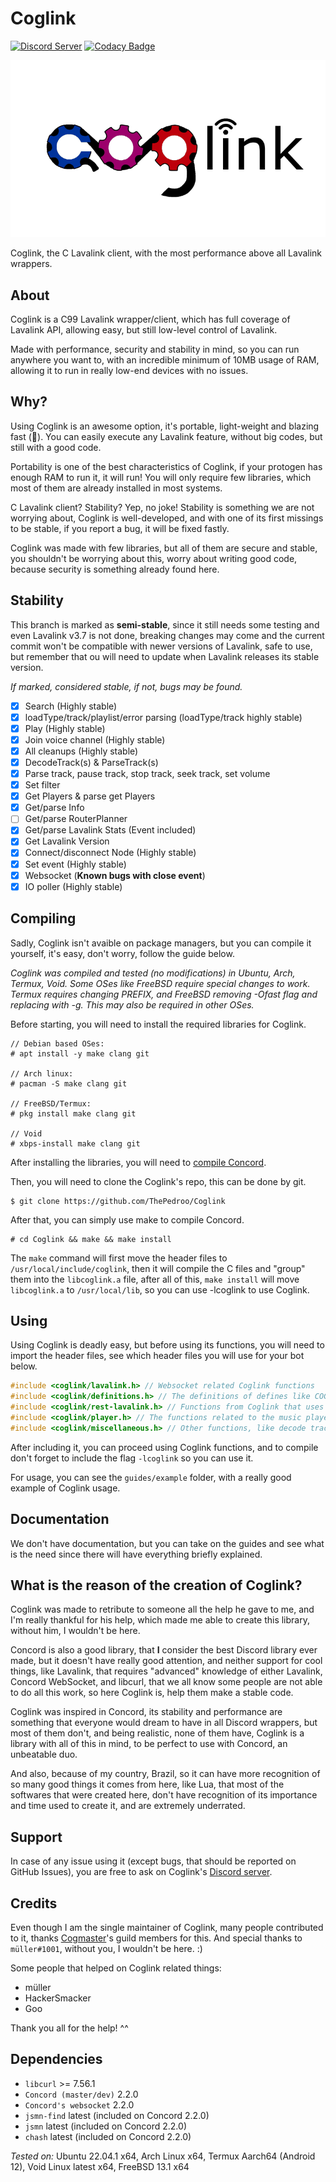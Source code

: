# Coglink

[![Discord Server](https://img.shields.io/discord/1036045973039890522?color=5865F2&logo=discord&logoColor=white)](https://discord.gg/YcaK3puy49) [![Codacy Badge](https://app.codacy.com/project/badge/Grade/acbabb99b4354f5ab182e511dd35aee4)](https://www.codacy.com/gh/ThePedroo/Coglink/dashboard?utm_source=github.com&amp;utm_medium=referral&amp;utm_content=ThePedroo/Coglink&amp;utm_campaign=Badge_Grade)

![Coglink logo](guides/images//CoglinkLogo.png "Coglink logo")

Coglink, the C Lavalink client, with the most performance above all Lavalink wrappers.

## About

Coglink is a C99 Lavalink wrapper/client, which has full coverage of Lavalink API, allowing easy, but still low-level control of Lavalink.

Made with performance, security and stability in mind, so you can run anywhere you want to, with an incredible minimum of 10MB usage of RAM, allowing it to run in really low-end devices with no issues.

## Why?

Using Coglink is an awesome option, it's portable, light-weight and blazing fast (:rocket:). You can easily execute any Lavalink feature, without big codes, but still with a good code.

Portability is one of the best characteristics of Coglink, if your protogen has enough RAM to run it, it will run! You will only require few libraries, which most of them are already installed in most systems.

C Lavalink client? Stability? Yep, no joke! Stability is something we are not worrying about, Coglink is well-developed, and with one of its first missings to be stable, if you report a bug, it will be fixed fastly.

Coglink was made with few libraries, but all of them are secure and stable, you shouldn't be worrying about this, worry about writing good code, because security is something already found here.

## Stability

This branch is marked as **semi-stable**, since it still needs some testing and even Lavalink v3.7 is not done, breaking changes may come and the current commit won't be compatible with newer versions of Lavalink, safe to use, but remember that ou will need to update when Lavalink releases its stable version.

*If marked, considered stable, if not, bugs may be found.*

- [x] Search (Highly stable)
- [x] loadType/track/playlist/error parsing (loadType/track highly stable)
- [x] Play (Highly stable)
- [x] Join voice channel (Highly stable)
- [x] All cleanups (Highly stable)
- [x] DecodeTrack(s) & ParseTrack(s)
- [x] Parse track, pause track, stop track, seek track, set volume
- [x] Set filter
- [x] Get Players & parse get Players
- [x] Get/parse Info
- [ ] Get/parse RouterPlanner
- [x] Get/parse Lavalink Stats (Event included)
- [x] Get Lavalink Version
- [x] Connect/disconnect Node (Highly stable)
- [x] Set event (Highly stable)
- [x] Websocket (**Known bugs with close event**)
- [x] IO poller (Highly stable)

## Compiling

Sadly, Coglink isn't avaible on package managers, but you can compile it yourself, it's easy, don't worry, follow the guide below.

*Coglink was compiled and tested (no modifications) in Ubuntu, Arch, Termux, Void. Some OSes like FreeBSD require special changes to work. Termux requires changing PREFIX, and FreeBSD removing -Ofast flag and replacing with -g. This may also be required in other OSes.*

Before starting, you will need to install the required libraries for Coglink.

```console
// Debian based OSes:
# apt install -y make clang git

// Arch linux:
# pacman -S make clang git

// FreeBSD/Termux:
# pkg install make clang git

// Void
# xbps-install make clang git
```

After installing the libraries, you will need to [compile Concord](https://github.com/Cogmasters/concord).

Then, you will need to clone the Coglink's repo, this can be done by git.

```console
$ git clone https://github.com/ThePedroo/Coglink
```

After that, you can simply use make to compile Concord.

```console
# cd Coglink && make && make install
```

The `make` command will first move the header files to `/usr/local/include/coglink`, then it will compile the C files and "group" them into the `libcoglink.a` file, after all of this, `make install` will move `libcoglink.a` to `/usr/local/lib`, so you can use -lcoglink to use Coglink.

## Using

Using Coglink is deadly easy, but before using its functions, you will need to import the header files, see which header files you will use for your bot below.

```c
#include <coglink/lavalink.h> // Websocket related Coglink functions
#include <coglink/definitions.h> // The definitions of defines like COGLINK_SUCCESS
#include <coglink/rest-lavalink.h> // Functions from Coglink that uses Lavalink rest API
#include <coglink/player.h> // The functions related to the music player
#include <coglink/miscellaneous.h> // Other functions, like decode track, get router planner and etc
```

After including it, you can proceed using Coglink functions, and to compile don't forget to include the flag `-lcoglink` so you can use it.

For usage, you can see the `guides/example` folder, with a really good example of Coglink usage.

## Documentation

We don't have documentation, but you can take on the guides and see what is the need since there will have everything briefly explained.

## What is the reason of the creation of Coglink?

Coglink was made to retribute to someone all the help he gave to me, and I'm really thankful for his help, which made me able to create this library, without him, I wouldn't be here.

Concord is also a good library, that **I** consider the best Discord library ever made, but it doesn't have really good attention, and neither support for cool things, like Lavalink, that requires "advanced" knowledge of either Lavalink, Concord WebSocket, and libcurl, that we all know some people are not able to do all this work, so here Coglink is, help them make a stable code.

Coglink was inspired in Concord, its stability and performance are something that everyone would dream to have in all Discord wrappers, but most of them don't, and being realistic, none of them have, Coglink is a library with all of this in mind, to be perfect to use with Concord, an unbeatable duo.

And also, because of my country, Brazil, so it can have more recognition of so many good things it comes from here, like Lua, that most of the softwares that were created here, don't have recognition of its importance and time used to create it, and are extremely underrated.

## Support

In case of any issue using it (except bugs, that should be reported on GitHub Issues), you are free to ask on Coglink's [Discord server](https://discord.gg/uPveNfTuCJ).

## Credits

Even though I am the single maintainer of Coglink, many people contributed to it, thanks [Cogmaster](https://discord.gg/YcaK3puy49)'s guild members for this. And special thanks to `müller#1001`, without you, I wouldn't be here. :)

Some people that helped on Coglink related things:
  * müller
  * HackerSmacker
  * Goo

Thank you all for the help! ^^

## Dependencies

* `libcurl` >= 7.56.1
* `Concord (master/dev)` 2.2.0
* `Concord's websocket` 2.2.0
* `jsmn-find` latest (included on Concord 2.2.0)
* `jsmn` latest (included on Concord 2.2.0)
* `chash` latest (included on Concord 2.2.0)

*Tested on:* Ubuntu 22.04.1 x64, Arch Linux x64, Termux Aarch64 (Android 12), Void Linux latest x64, FreeBSD 13.1 x64